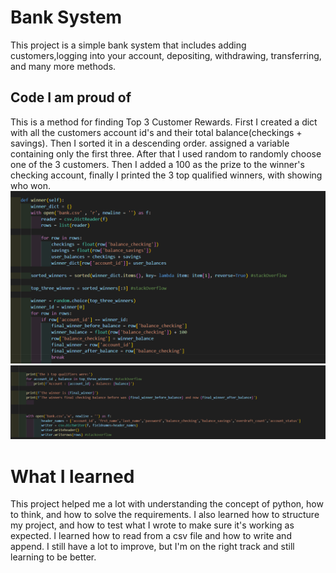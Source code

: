 # Bank System
This project is a simple bank system that includes adding customers,logging into your account, depositing, withdrawing, transferring, and many more methods.


## Code I am proud of
This is a method for finding Top 3 Customer Rewards. First I created a dict with all the customers account id's and
their total balance(checkings + savings). Then I sorted it in a descending order. assigned a variable containing only the first three. After that I used random to randomly choose one of the 3 customers. Then I added a 100 as the prize to the winner's checking account, finally I printed the 3 top qualified winners, with showing who won.
![My Code Picture](Images/Code.png)
![My Pictures](Images/CodeTwo.png)

# What I learned 
This project helped me a lot with understanding the concept of python, how to think, and how to solve the requirements.
I also learned how to structure my project, and how to test what I wrote to make sure it's working as expected.
I learned how to read from a csv file and how to write and append. 
I still have a lot to improve, but I'm on the right track and still learning to be better.
